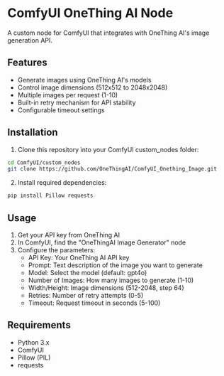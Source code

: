 ﻿# ComfyUI OneThing AI Node

A custom node for ComfyUI that integrates with OneThing AI's image generation API.

## Features
- Generate images using OneThing AI's models
- Control image dimensions (512x512 to 2048x2048)
- Multiple images per request (1-10)
- Built-in retry mechanism for API stability
- Configurable timeout settings

## Installation

1. Clone this repository into your ComfyUI custom_nodes folder:
```bash
cd ComfyUI/custom_nodes
git clone https://github.com/OneThingAI/ComfyUI_Onething_Image.git
```

2. Install required dependencies:
```bash
pip install Pillow requests
```

## Usage

1. Get your API key from OneThing AI
2. In ComfyUI, find the "OneThingAI Image Generator" node
3. Configure the parameters:
   - API Key: Your OneThing AI API key
   - Prompt: Text description of the image you want to generate
   - Model: Select the model (default: gpt4o)
   - Number of Images: How many images to generate (1-10)
   - Width/Height: Image dimensions (512-2048, step 64)
   - Retries: Number of retry attempts (0-5)
   - Timeout: Request timeout in seconds (5-100)

## Requirements
- Python 3.x
- ComfyUI
- Pillow (PIL)
- requests


